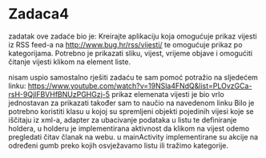 # Zadaca4
zadatak ove zadaće bio je: 
Kreirajte aplikaciju koja omogućuje prikaz vijesti iz RSS feed-a na
http://www.bug.hr/rss/vijesti/ te omogućuje prikaz po kategorijama. Potrebno je
prikazati sliku, vijest, vrijeme objave i omogućiti čitanje vijesti klikom na element liste. 

nisam uspio samostalno rješiti zadaću te sam pomoć potražio na sljedećem linku: https://www.youtube.com/watch?v=19NSla4FNdQ&list=PLOvzGCa-rsH-9QjlFBVHfBNUzPGHGzj-5
prikaz elemenata vijesti je bio vrlo jednostavan za prikazati također sam to naučio na navedenom linku
Bilo je potrebno koristiti klasu u kojoj su spremljeni objekti pojedinih vijesi koje se iščitaju iz xml-a, adapter za ubacivanje podataka u listu te definiranje holdera, u holderu  je implementirana aktivnost da klikom na vijest odemo pregledati čitav članak na webu. 
u mainActivity implementirane su akcije na određeni gumb preko kojih osvježavamo listu ili tražimo kategorije. 
